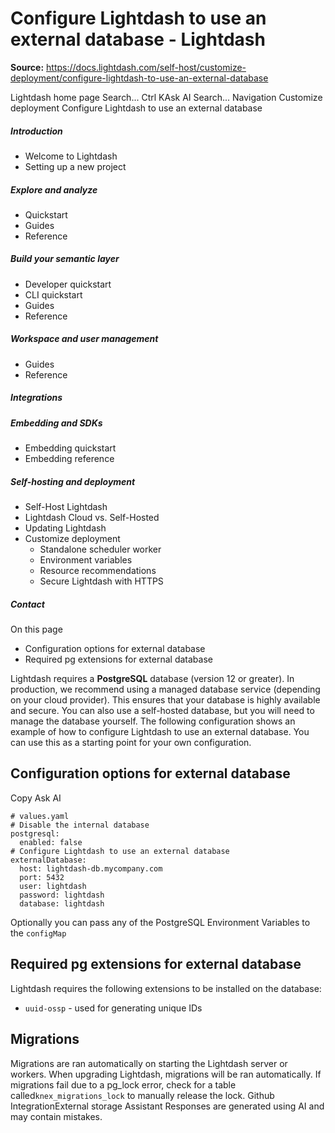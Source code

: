 # Configure Lightdash to use an external database - Lightdash

**Source:** https://docs.lightdash.com/self-host/customize-deployment/configure-lightdash-to-use-an-external-database

Lightdash home page
Search...
Ctrl KAsk AI
Search...
Navigation
Customize deployment
Configure Lightdash to use an external database
##### Introduction
  * Welcome to Lightdash
  * Setting up a new project


##### Explore and analyze
  * Quickstart
  * Guides
  * Reference


##### Build your semantic layer
  * Developer quickstart
  * CLI quickstart
  * Guides
  * Reference


##### Workspace and user management
  * Guides
  * Reference


##### Integrations


##### Embedding and SDKs
  * Embedding quickstart
  * Embedding reference


##### Self-hosting and deployment
  * Self-Host Lightdash
  * Lightdash Cloud vs. Self-Hosted
  * Updating Lightdash
  * Customize deployment
    * Standalone scheduler worker
    * Environment variables
    * Resource recommendations
    * Secure Lightdash with HTTPS


##### Contact


On this page
  * Configuration options for external database
  * Required pg extensions for external database


Lightdash requires a **PostgreSQL** database (version 12 or greater).
In production, we recommend using a managed database service (depending on your cloud provider). This ensures that your database is highly available and secure. You can also use a self-hosted database, but you will need to manage the database yourself. The following configuration shows an example of how to configure Lightdash to use an external database. You can use this as a starting point for your own configuration.
##  Configuration options for external database
Copy
Ask AI
```
# values.yaml
# Disable the internal database
postgresql:
  enabled: false
# Configure Lightdash to use an external database
externalDatabase:
  host: lightdash-db.mycompany.com
  port: 5432
  user: lightdash
  password: lightdash
  database: lightdash

```

Optionally you can pass any of the PostgreSQL Environment Variables to the `configMap`
##  Required pg extensions for external database
Lightdash requires the following extensions to be installed on the database:
  * `uuid-ossp` - used for generating unique IDs


##  Migrations
Migrations are ran automatically on starting the Lightdash server or workers. When upgrading Lightdash, migrations will be ran automatically. If migrations fail due to a pg_lock error, check for a table called`knex_migrations_lock` to manually release the lock.
Github IntegrationExternal storage
Assistant
Responses are generated using AI and may contain mistakes.


